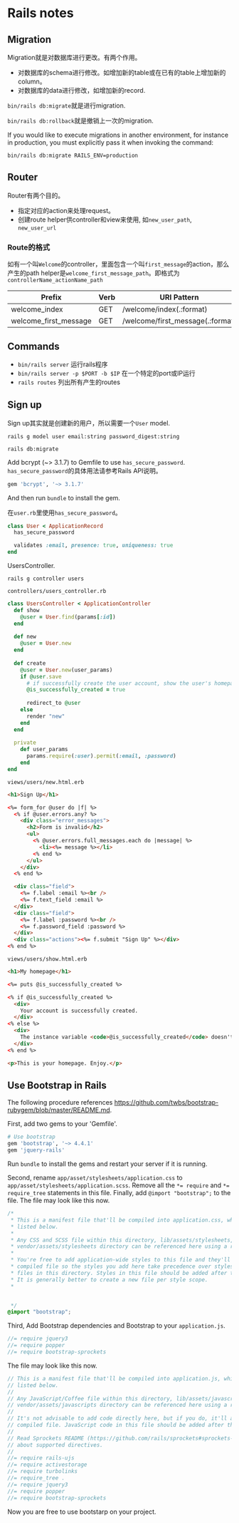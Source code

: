 # Rails notes

## Migration
Migration就是对数据库进行更改。有两个作用。

- 对数据库的schema进行修改。如增加新的table或在已有的table上增加新的column。
- 对数据库的data进行修改，如增加新的record.

`bin/rails db:migrate`就是进行migration.

`bin/rails db:rollback`就是撤销上一次的migration.

If you would like to execute migrations in another environment, for instance in production, you must explicitly pass it when invoking the command:

`bin/rails db:migrate RAILS_ENV=production`

## Router
Router有两个目的。

- 指定对应的action来处理request。
- 创建route helper供controller和view来使用, 如`new_user_path`, `new_user_url`

### Route的格式

如有一个叫`Welcome`的controller，里面包含一个叫`first_message`的action，那么产生的path helper是`welcome_first_message_path`。即格式为`controllerName_actionName_path`

Prefix | Verb | URI Pattern | Controller#Action
--- | --- | --- | ---
welcome_index | GET | /welcome/index(.:format) | welcome#index
welcome_first_message | GET | /welcome/first_message(.:format) | welcome#first_message

## Commands
- `bin/rails server` 运行rails程序
- `bin/rails server -p $PORT -b $IP` 在一个特定的port或IP运行
- `rails routes` 列出所有产生的routes

## Sign up
Sign up其实就是创建新的用户，所以需要一个`User` model.

`rails g model user email:string password_digest:string`

`rails db:migrate`

Add bcrypt (~> 3.1.7) to Gemfile to use `has_secure_password`. `has_secure_password`的具体用法请参考Rails API说明。

```ruby
gem 'bcrypt', '~> 3.1.7'
```

And then run `bundle` to install the gem.

在`user.rb`里使用`has_secure_password`。

```ruby
class User < ApplicationRecord
  has_secure_password

  validates :email, presence: true, uniqueness: true
end
```

UsersController.

`rails g controller users`

`controllers/users_controller.rb`

```ruby
class UsersController < ApplicationController
  def show
    @user = User.find(params[:id])
  end
  
  def new
    @user = User.new
  end
  
  def create
    @user = User.new(user_params)
    if @user.save
      # if successfully create the user account, show the user's homepage
      @is_successfully_created = true
      
      redirect_to @user
    else
      render "new"
    end
  end
  
  private
    def user_params
      params.require(:user).permit(:email, :password)
    end
end
```

`views/users/new.html.erb`

```html
<h1>Sign Up</h1>

<%= form_for @user do |f| %>
  <% if @user.errors.any? %>
    <div class="error_messages">
      <h2>Form is invalid</h2>
      <ul>
        <% @user.errors.full_messages.each do |message| %>
          <li><%= message %></li>
        <% end %>
      </ul>
    </div>
  <% end %>

  <div class="field">
    <%= f.label :email %><br />
    <%= f.text_field :email %>
  </div>
  <div class="field">
    <%= f.label :password %><br />
    <%= f.password_field :password %>
  </div>
  <div class="actions"><%= f.submit "Sign Up" %></div>
<% end %>
```

`views/users/show.html.erb`

```html
<h1>My homepage</h1>

<%= puts @is_successfully_created %>

<% if @is_successfully_created %>
  <div>
    Your account is successfully created.  
  </div>
<% else %>
  <div>
    The instance variable <code>@is_successfully_created</code> doesn't exist at all.
  </div>
<% end %>

<p>This is your homepage. Enjoy.</p>
```

## Use Bootstrap in Rails

The following procedure references <a href="https://github.com/twbs/bootstrap-rubygem/blob/master/README.md">https://github.com/twbs/bootstrap-rubygem/blob/master/README.md</a>.

First, add two gems to your 'Gemfile'.

```ruby
# Use bootstrap
gem 'bootstrap', '~> 4.4.1'
gem 'jquery-rails'
```

Run `bundle` to install the gems and restart your server if it is running.

Second, rename `app/asset/stylesheets/application.css` to `app/asset/stylesheets/application.scss`. Remove all the `*= require` and `*= require_tree` statements in this file. Finally, add `@import "bootstrap";` to the file. The file may look like this now.

```scss
/*
 * This is a manifest file that'll be compiled into application.css, which will include all the files
 * listed below.
 *
 * Any CSS and SCSS file within this directory, lib/assets/stylesheets, or any plugin's
 * vendor/assets/stylesheets directory can be referenced here using a relative path.
 *
 * You're free to add application-wide styles to this file and they'll appear at the bottom of the
 * compiled file so the styles you add here take precedence over styles defined in any other CSS/SCSS
 * files in this directory. Styles in this file should be added after the last require_* statement.
 * It is generally better to create a new file per style scope.
 *


 */
@import "bootstrap";
```

Third, Add Bootstrap dependencies and Bootstrap to your `application.js`.

```js
//= require jquery3
//= require popper
//= require bootstrap-sprockets
```

The file may look like this now.

```js
// This is a manifest file that'll be compiled into application.js, which will include all the files
// listed below.
//
// Any JavaScript/Coffee file within this directory, lib/assets/javascripts, or any plugin's
// vendor/assets/javascripts directory can be referenced here using a relative path.
//
// It's not advisable to add code directly here, but if you do, it'll appear at the bottom of the
// compiled file. JavaScript code in this file should be added after the last require_* statement.
//
// Read Sprockets README (https://github.com/rails/sprockets#sprockets-directives) for details
// about supported directives.
//
//= require rails-ujs
//= require activestorage
//= require turbolinks
//= require_tree .
//= require jquery3
//= require popper
//= require bootstrap-sprockets
```

Now you are free to use bootstarp on your project.

